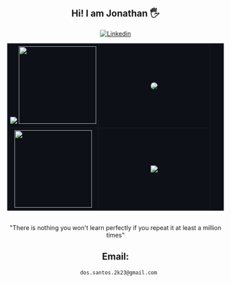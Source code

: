 ## <div align = center>Hi! I am Jonathan 🖐️</div>
<div align = center>
  
  [![Linkedin](https://img.shields.io/badge/LinkedIn-0077B5?style=for-the-badge&logo=linkedin&logoColor=white)](https://www.linkedin.com/in/jonathan-java-programmer/)
  
 <div align="center">
  <table style="border-collapse: collapse; border: 1px solid #1a1b27; background-color: #0d1117; margin: 0 auto; width: 100%; max-width: 800px; table-layout: fixed;">
    <!-- Primeira linha -->
    <tr>
      <td style="border: 1px solid #1a1b27; padding: 5px;" width="45%" align="center">        
        <img src="https://github-readme-streak-stats.herokuapp.com/?user=do5-5anto5&theme=dark" />
        <img src="https://github-profile-summary-cards.vercel.app/api/cards/profile-details?username=do5-5anto5&theme=nord_dark" style="height: 180px;" />
      </td>
      <td style="border: 1px solid #1a1b27; padding: 5px;" width="55%" align="center">
        <div align="center">
          <img src="https://github.com/user-attachments/assets/e2ff5c2c-95b4-4796-99e4-c45663e9e353" style="border-radius: 12px;" />           
        </div>
      </td>
    </tr>
    <!-- Segunda linha -->
    <tr>
      <td style="border: 1px solid #1a1b27; padding: 5px;" align="center">    
        <img src="https://github-readme-stats.vercel.app/api?username=do5-5anto5&show_icons=true&theme=dark" style="height: 180px;" />          
      </td>
      <td style="border: 1px solid #1a1b27; padding: 5px;" align="center">
      <img src="https://github-readme-stats.vercel.app/api/top-langs/?username=do5-5anto5&layout=compact&theme=dark" />          
      </td>
    </tr>
  </table>
</div>
  
  <br/>
  
  "There is nothing you won't learn perfectly if you repeat it at least a million times"
  
  ## Email:
      dos.santos.2k23@gmail.com
</div>
